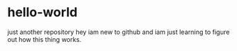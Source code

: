 # hello-world
just another repository
hey iam new to github and iam just learning to 
figure out how this thing  works.
